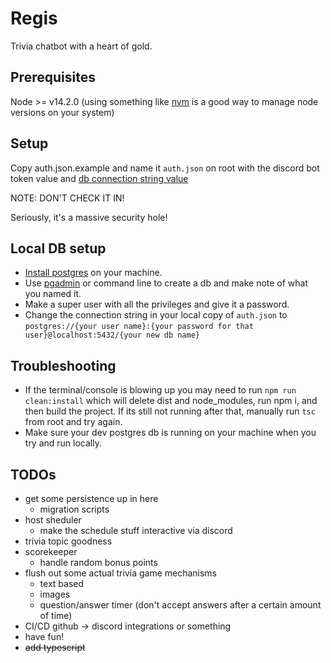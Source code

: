 # Regis

Trivia chatbot with a heart of gold.

## Prerequisites

Node >= v14.2.0 (using something like [nvm](https://github.com/nvm-sh/nvm#installing-and-updating) is a good way to manage node versions on your system)

## Setup

Copy auth.json.example and name it `auth.json` on root with the discord bot token value and [db connection string value](#local-db-setup)

NOTE: DON'T CHECK IT IN!

Seriously, it's a massive security hole!

## Local DB setup

* [Install postgres](https://www.postgresql.org/download/) on your machine.
* Use [pgadmin](https://www.pgadmin.org/download/) or command line to create a db and make note of what you named it.
* Make a super user with all the privileges and give it a password.
* Change the connection string in your local copy of `auth.json` to `postgres://{your user name}:{your password for that user}@localhost:5432/{your new db name}`

## Troubleshooting

* If the terminal/console is blowing up you may need to run `npm run clean:install` which will delete dist and node_modules, run npm i, and then build the project. If its still not running after that, manually run `tsc` from root and try again.
* Make sure your dev postgres db is running on your machine when you try and run locally.

## TODOs

* get some persistence up in here
  * migration scripts
* host sheduler
  * make the schedule stuff interactive via discord
* trivia topic goodness
* scorekeeper
  * handle random bonus points
* flush out some actual trivia game mechanisms
  * text based
  * images
  * question/answer timer (don't accept answers after a certain amount of time)
* CI/CD github -> discord integrations or something
* have fun!
* ~~add typescript~~
